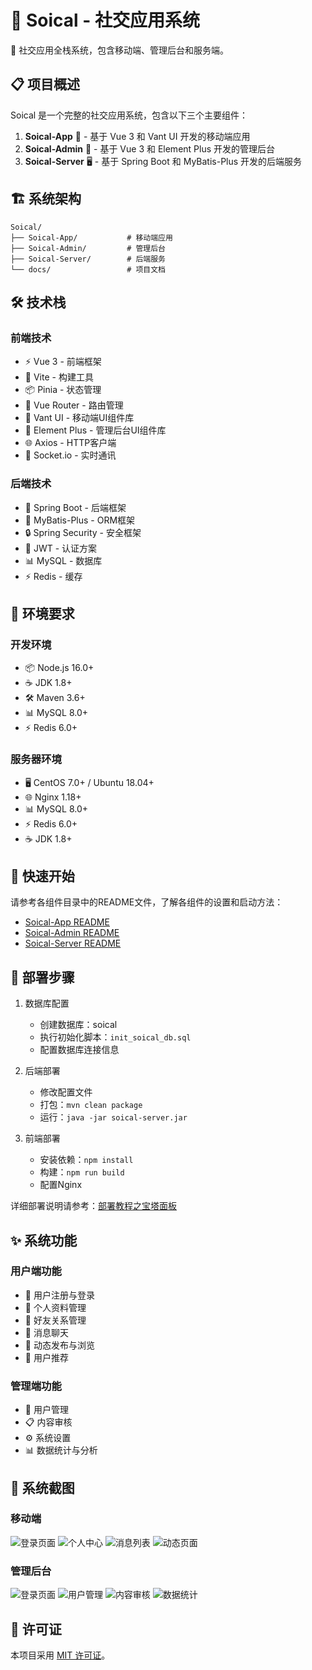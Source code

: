 # 🌟 Soical - 社交应用系统

📱 社交应用全栈系统，包含移动端、管理后台和服务端。

## 📋 项目概述

Soical 是一个完整的社交应用系统，包含以下三个主要组件：

1. **Soical-App** 📱 - 基于 Vue 3 和 Vant UI 开发的移动端应用
2. **Soical-Admin** 💼 - 基于 Vue 3 和 Element Plus 开发的管理后台
3. **Soical-Server** 🖥️ - 基于 Spring Boot 和 MyBatis-Plus 开发的后端服务

## 🏗️ 系统架构

```
Soical/
├── Soical-App/           # 移动端应用
├── Soical-Admin/         # 管理后台
├── Soical-Server/        # 后端服务
└── docs/                 # 项目文档
```

## 🛠️ 技术栈

### 前端技术

- ⚡ Vue 3 - 前端框架
- 🔧 Vite - 构建工具
- 📦 Pinia - 状态管理
- 🚦 Vue Router - 路由管理
- 📱 Vant UI - 移动端UI组件库
- 🎨 Element Plus - 管理后台UI组件库
- 🌐 Axios - HTTP客户端
- 💬 Socket.io - 实时通讯

### 后端技术

- 🚀 Spring Boot - 后端框架
- 💾 MyBatis-Plus - ORM框架
- 🔒 Spring Security - 安全框架
- 🎫 JWT - 认证方案
- 📊 MySQL - 数据库
- ⚡ Redis - 缓存

## 🔧 环境要求

### 开发环境

- 📦 Node.js 16.0+
- ☕ JDK 1.8+
- 🛠️ Maven 3.6+
- 📊 MySQL 8.0+
- ⚡ Redis 6.0+

### 服务器环境

- 🖥️ CentOS 7.0+ / Ubuntu 18.04+
- 🌐 Nginx 1.18+
- 📊 MySQL 8.0+
- ⚡ Redis 6.0+
- ☕ JDK 1.8+

## 🚀 快速开始

请参考各组件目录中的README文件，了解各组件的设置和启动方法：

- [Soical-App README](./Soical-App/README.md)
- [Soical-Admin README](./Soical-Admin/README.md)
- [Soical-Server README](./Soical-Server/README.md)

## 📝 部署步骤

1. 数据库配置
   - 创建数据库：soical
   - 执行初始化脚本：`init_soical_db.sql`
   - 配置数据库连接信息

2. 后端部署
   - 修改配置文件
   - 打包：`mvn clean package`
   - 运行：`java -jar soical-server.jar`

3. 前端部署
   - 安装依赖：`npm install`
   - 构建：`npm run build`
   - 配置Nginx
   
详细部署说明请参考：[部署教程之宝塔面板](./docs/部署教程之宝塔面板.md)

## ✨ 系统功能

### 用户端功能

- 👤 用户注册与登录
- 📝 个人资料管理
- 👥 好友关系管理
- 💬 消息聊天
- 📱 动态发布与浏览
- 🤝 用户推荐

### 管理端功能

- 👥 用户管理
- 📋 内容审核
- ⚙️ 系统设置
- 📊 数据统计与分析

## 📸 系统截图

### 移动端
![登录页面](./docs/images/app-login.png)
![个人中心](./docs/images/app-profile.png)
![消息列表](./docs/images/app-messages.png)
![动态页面](./docs/images/app-moments.png)

### 管理后台
![登录页面](./docs/images/admin-login.png)
![用户管理](./docs/images/admin-users.png)
![内容审核](./docs/images/admin-content.png)
![数据统计](./docs/images/admin-stats.png)

## 📄 许可证

本项目采用 [MIT 许可证](LICENSE)。

